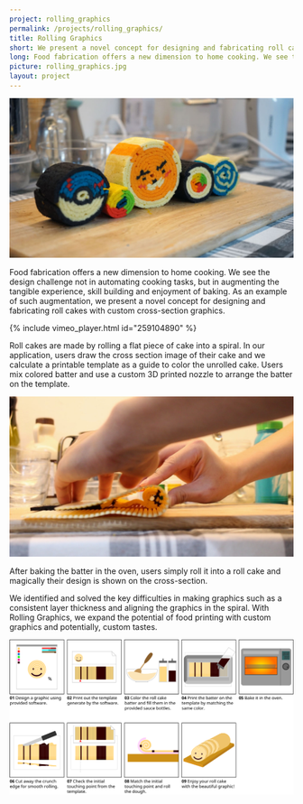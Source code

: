 ```yaml
---
project: rolling_graphics
permalink: /projects/rolling_graphics/
title: Rolling Graphics
short: We present a novel concept for designing and fabricating roll cakes with custom cross-section graphics.
long: Food fabrication offers a new dimension to home cooking. We see the design challenge not in automating cooking tasks, but in augmenting the tangible experience, skill building and enjoyment of baking. As an example of such augmentation, we present a novel concept for designing and fabricating roll cakes with custom cross-section graphics.
picture: rolling_graphics.jpg
layout: project
---
```


![Rolling Graphics](img/rolling_graphics.jpg)

Food fabrication offers a new dimension to home cooking. We see the design challenge not in automating cooking tasks, but in augmenting the tangible experience, skill building and enjoyment of baking. As an example of such augmentation, we present a novel concept for designing and fabricating roll cakes with custom cross-section graphics.

{% include vimeo_player.html id="259104890" %}


Roll cakes are made by rolling a flat piece of cake into a spiral. In our application, users draw the cross section image of their cake and we calculate a printable template as a guide to color the unrolled cake. Users mix colored batter and use a custom 3D printed nozzle to arrange the batter on the template.

![Rolling rolling rolling](img/rolling.jpg)

After baking the batter in the oven, users simply roll it into a roll cake and magically their design is shown on the cross-section.

We identified and solved the key difficulties in making graphics such as a consistent layer thickness and aligning the graphics in the spiral. With Rolling Graphics, we expand the potential of food printing with custom graphics and potentially, custom tastes.

![How to roll](img/howto.png)